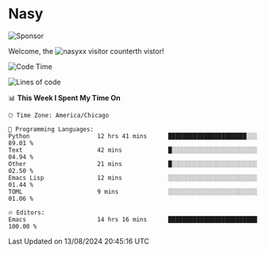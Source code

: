 # Nasy

<!--
<p align="center">
<img height="200" src="https://github-readme-stats.vercel.app/api?username=nasyxx&count_private=true&show_icons=true&theme=dracula&include_all_commits=true"/>
<img height="200" src="https://github-readme-stats.vercel.app/api/top-langs/?username=nasyxx&theme=dracula&hide=html,jupyter+notebook&count_private=true&show_icons=true"/>
</p>

  
----------------
-->

![Sponsor](https://img.shields.io/static/v1.svg?label=Sponsor&message=%E2%9D%A4&logo=GitHub&style=flat&color=pink)
 
Welcome, the ![nasyxx visitor counter](https://count.getloli.com/get/@nasyxx?theme=rule34)th vistor!
 
<!--START_SECTION:waka-->
![Code Time](http://img.shields.io/badge/Code%20Time-4%2C577%20hrs%208%20mins-blue)

![Lines of code](https://img.shields.io/badge/From%20Hello%20World%20I%27ve%20Written-6.4%20million%20lines%20of%20code-blue)

📊 **This Week I Spent My Time On** 

```text
🕑︎ Time Zone: America/Chicago

💬 Programming Languages: 
Python                   12 hrs 41 mins      ██████████████████████░░░   89.01 % 
Text                     42 mins             █░░░░░░░░░░░░░░░░░░░░░░░░   04.94 % 
Other                    21 mins             █░░░░░░░░░░░░░░░░░░░░░░░░   02.50 % 
Emacs Lisp               12 mins             ░░░░░░░░░░░░░░░░░░░░░░░░░   01.44 % 
TOML                     9 mins              ░░░░░░░░░░░░░░░░░░░░░░░░░   01.06 % 

🔥 Editors: 
Emacs                    14 hrs 16 mins      █████████████████████████   100.00 % 
```


 Last Updated on 13/08/2024 20:45:16 UTC
<!--END_SECTION:waka-->

<!-- ![visitors](https://visitor-badge.laobi.icu/badge?page_id=nasyxx.nasyxx) -->
